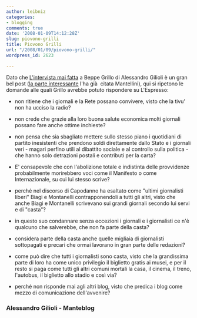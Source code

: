 ```yaml
---
author: leibniz
categories:
- blogging
comments: true
date: '2008-01-09T14:12:28Z'
slug: piovono-grilli
title: Piovono Grilli
url: "/2008/01/09/piovono-grilli/"
wordpress_id: 2623

---
```

Dato che [L'intervista mai fatta](https://gilioli.blogautore.espresso.repubblica.it/2008/01/09/lintervista-mai-fatta-a-beppe-grillo/#more-1186) a Beppe Grillo di Alessandro Gilioli è un gran bel post ([la parte interessante](https://www.mantellini.it/2008_01_01_archivio.htm#6322897917810333798) l'ha già  citata Mantellini), qui si ripetono le domande alle quali Grillo avrebbe potuto rispondere su L'Espresso:



	
  * non ritiene che i giornali e la Rete possano convivere, visto che la tivu' non ha ucciso la radio?

	
  * non crede che grazie alla loro buona salute economica molti giornali possano fare anche ottime inchieste?

	
  * non pensa che sia sbagliato mettere sullo stesso piano i quotidiani di partito inesistenti che prendono soldi direttamente dallo Stato e i giornali veri - magari perfino utili al dibattito sociale e al controllo sulla politica - che hanno solo detrazioni postali e contributi per la carta?

	
  * E' consapevole che con l'abolizione totale e indistinta delle provvidenze probabilmente morirebbero voci come il Manifesto o come Internazionale, su cui lui stesso scrive?

	
  * perché nel discorso di Capodanno ha esaltato come "ultimi giornalisti liberi" Biagi e Montanelli contrapponendoli a tutti gli altri, visto che anche Biagi e Montanelli scrivevano sui grandi giornali secondo lui servi e di "casta"?

	
  * in questo suo condannare senza eccezioni i giornali e i giornalisti ce n'è qualcuno che salverebbe, che non fa parte della casta?

	
  * considera parte della casta anche quelle migliaia di giornalisti sottopagati e precari che ormai lavorano in gran parte delle redazioni?

	
  * come può dire che tutti i giornalisti sono casta, visto che la grandissima parte di loro ha come unico privilegio il biglietto gratis ai musei, e per il resto si paga come tutti gli altri comuni mortali la casa, il cinema, il treno, l'autobus, il biglietto allo stadio e così via?

	
  * perché non risponde mai agli altri blog, visto che predica i blog come mezzo di comunicazione dell'avvenire?




### Alessandro Gilioli - Manteblog
